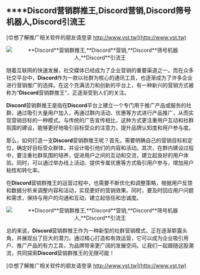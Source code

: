 ## ****Discord**营销群推王,**Discord**营销,**Discord**筛号机器人,**Discord**引流王**

[😍想了解推广相关软件的朋友请登录 http://www.vst.tw](http://www.vst.tw)

 <center><img src="https://vst.tw/MP4/tuiguang/png/5.png" alt="**Discord**营销群推王,**Discord**营销,**Discord**筛号机器人,**Discord**引流王"></center>

随着互联网的快速发展，社交媒体已经成为了企业营销的重要渠道之一。而在众多社交平台中，**Discord**作为一款以社群为核心的通讯工具，也逐渐成为了许多企业进行营销推广的选择。在这个充满活力和创新的平台上，有一种新兴的营销方式被称为“**Discord**营销群推王”，正逐渐受到人们的关注。

**Discord**营销群推王是指在**Discord**平台上建立一个专门用于推广产品或服务的社群，通过吸引大量用户加入，再通过群内活动、优惠等方式进行产品推广，从而实现营销目标的一种模式。与传统的广告宣传相比，这种方式更注重用户互动和社群氛围的建设，能够更好地吸引目标受众的注意力，提升品牌认知度和用户参与度。

那么，如何打造一支**Discord**营销群推王呢？首先，需要明确自己的营销目标和定位，确定好目标受众群体，并设计吸引他们的内容和活动。其次，在群内建设过程中，要注重社群氛围的培养，促进用户之间的互动和交流，建立起良好的用户体验。同时，可以通过举办线上活动、提供专属优惠等方式吸引用户参与，增加用户粘性和转化率。

在**Discord**营销群推王的运营过程中，也需要不断优化和调整策略，根据用户反馈和数据分析来调整内容和活动，实现更好的营销效果。同时，要及时回应用户问题和需求，保持与用户的沟通和互动，建立起信任和忠诚度。

 <center><img src="https://vst.tw/MP4/tuiguang/png/1.png" alt="**Discord**营销群推王,**Discord**营销,**Discord**筛号机器人,**Discord**引流王"></center>

总的来说，**Discord**营销群推王作为一种新型的社群营销模式，正在逐渐崭露头角，并展现出了巨大的潜力。通过精心打造和有效运营，它可以成为企业吸引用户、推广产品的有力工具，为品牌带来更广阔的发展空间。让我们一起跟随这股潮流，共同探索**Discord**营销群推王的无限可能！

[😍想了解推广相关软件的朋友请登录 http://www.vst.tw](http://www.vst.tw)



